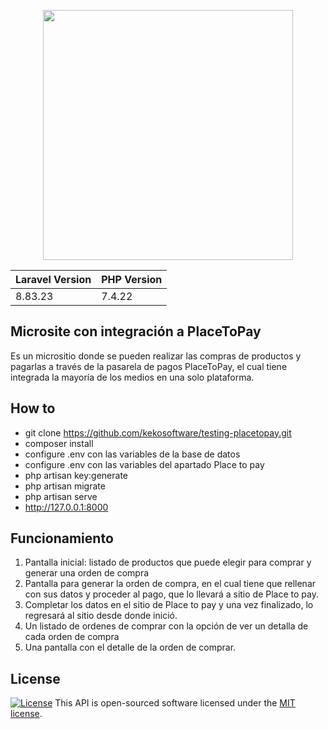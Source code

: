 <p align="center"><a href="https://laravel.com" target="_blank"><img src="https://raw.githubusercontent.com/laravel/art/master/logo-lockup/5%20SVG/2%20CMYK/1%20Full%20Color/laravel-logolockup-cmyk-red.svg" width="400"></a></p>

<p align="center">


| Laravel Version | PHP Version | 
| -------- | -------- | 
| 8.83.23     | 7.4.22| 


</p>

## Microsite con integración a PlaceToPay

Es un micrositio donde se pueden realizar las compras de productos y pagarlas a través de la pasarela de pagos PlaceToPay, el cual tiene integrada la mayoría de los medios en una solo plataforma.


## How to

* git clone https://github.com/kekosoftware/testing-placetopay.git
* composer install
* configure .env con las variables de la base de datos
* configure .env  con las variables del apartado Place to pay
* php artisan key:generate
* php artisan migrate
* php artisan serve
* http://127.0.0.1:8000

## Funcionamiento
1. Pantalla inicial: listado de productos que puede elegir para comprar y generar una orden de compra
2. Pantalla para generar la orden de compra, en el cual tiene que rellenar con sus datos y proceder al pago, que lo llevará a sitio de Place to pay.
3. Completar los datos en el sitio de Place to pay y una vez finalizado, lo regresará al sitio desde donde inició.
4. Un listado de ordenes de comprar con la opción de ver un detalla de cada orden de compra
5. Una pantalla con el detalle  de la orden de comprar.


## License
<a href="https://packagist.org/packages/laravel/framework"><img src="https://img.shields.io/packagist/l/laravel/framework" alt="License"></a>
This API is open-sourced software licensed under the [MIT license](https://opensource.org/licenses/MIT).
